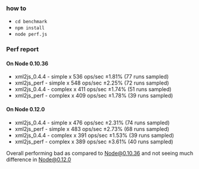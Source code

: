 ### how to

 - `cd benchmark`
 - `npm install`
 - `node perf.js`



### Perf report

#### On Node 0.10.36

 - xml2js_0.4.4 - simple x 536 ops/sec ±1.81% (77 runs sampled)
 - xml2js_perf - simple x 548 ops/sec ±2.25% (72 runs sampled)
 - xml2js_0.4.4 - complex x 411 ops/sec ±1.74% (51 runs sampled)
 - xml2js_perf - complex x 409 ops/sec ±1.78% (39 runs sampled)

#### On Node 0.12.0

 - xml2js_0.4.4 - simple x 476 ops/sec ±2.31% (74 runs sampled)
 - xml2js_perf - simple x 483 ops/sec ±2.73% (68 runs sampled)
 - xml2js_0.4.4 - complex x 391 ops/sec ±1.53% (39 runs sampled)
 - xml2js_perf - complex x 389 ops/sec ±3.61% (40 runs sampled)

Overall performing bad as compared to Node@0.10.36 and not seeing much difference in Node@0.12.0